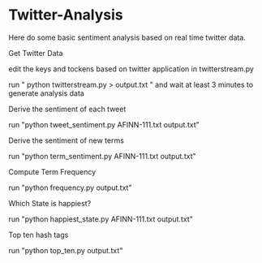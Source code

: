 # Twitter-Analysis
Here do some basic sentiment analysis based on real time twitter data.

Get Twitter Data

edit the keys and tockens based on twitter application in twitterstream.py

run " python twitterstream.py > output.txt " and wait at least 3 minutes to generate analysis data



Derive the sentiment of each tweet

run "python tweet_sentiment.py AFINN-111.txt output.txt"



Derive the sentiment of new terms

run "python term_sentiment.py AFINN-111.txt output.txt"



Compute Term Frequency

run "python frequency.py output.txt"



Which State is happiest?

run "python happiest_state.py AFINN-111.txt output.txt"



Top ten hash tags

run "python top_ten.py output.txt"

